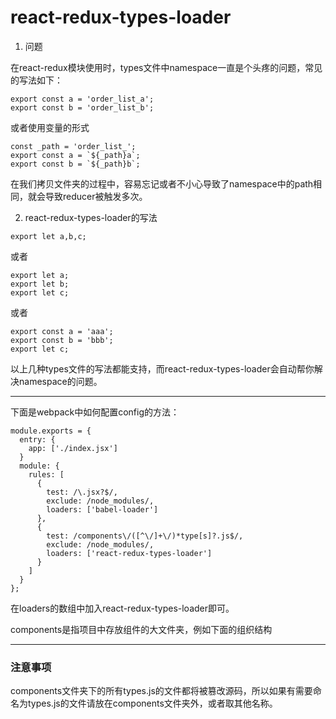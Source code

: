 # react-redux-types-loader

1. 问题

在react-redux模块使用时，types文件中namespace一直是个头疼的问题，常见的写法如下：


```
export const a = 'order_list_a';
export const b = 'order_list_b';
```
或者使用变量的形式

```
const _path = 'order_list_';
export const a = `${_path}a`;
export const b = `${_path}b`;
```
在我们拷贝文件夹的过程中，容易忘记或者不小心导致了namespace中的path相同，就会导致reducer被触发多次。

2. react-redux-types-loader的写法


```
export let a,b,c;
```
或者
```
export let a;
export let b;
export let c;
```
或者
```
export const a = 'aaa';
export const b = 'bbb';
export let c;
```
以上几种types文件的写法都能支持，而react-redux-types-loader会自动帮你解决namespace的问题。



---

下面是webpack中如何配置config的方法：

```
module.exports = {
  entry: {
    app: ['./index.jsx']
  }
  module: {
    rules: [
      {
        test: /\.jsx?$/,
        exclude: /node_modules/,
        loaders: ['babel-loader']
      },
      {
        test: /components\/([^\/]+\/)*type[s]?.js$/,
        exclude: /node_modules/,
        loaders: ['react-redux-types-loader']
      }
    ]
  }
};

```
在loaders的数组中加入react-redux-types-loader即可。

components是指项目中存放组件的大文件夹，例如下面的组织结构


---
### 注意事项

components文件夹下的所有types.js的文件都将被篡改源码，所以如果有需要命名为types.js的文件请放在components文件夹外，或者取其他名称。
